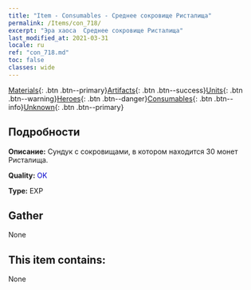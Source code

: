 ```yaml
---
title: "Item - Consumables - Среднее сокровище Ристалища"
permalink: /Items/con_718/
excerpt: "Эра хаоса  Среднее сокровище Ристалища"
last_modified_at: 2021-03-31
locale: ru
ref: "con_718.md"
toc: false
classes: wide
---
```

 [Materials](/ru/Items/){: .btn .btn--primary}[Artifacts](/ru/Items/Artifacts/){: .btn .btn--success}[Units](/ru/Items/Units/){: .btn .btn--warning}[Heroes](/ru/Items/Heroes/){: .btn .btn--danger}[Consumables](/ru/Items/Consumables/){: .btn .btn--info}[Unknown](/ru/Items/Unknown/){: .btn .btn--primary}

## Подробности
 **Описание:** Сундук с сокровищами, в котором находится 30 монет Ристалища.

 **Quality:** <span style="color: #0000CD">OK</span>

 **Type:** EXP

## Gather

  None

## This item contains:

  None

